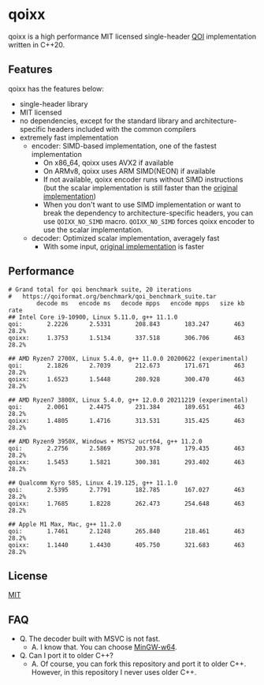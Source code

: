 # qoixx

qoixx is a high performance MIT licensed single-header [QOI](https://github.com/phoboslab/qoi) implementation written in C++20.

## Features

qoixx has the features below:

- single-header library
- MIT licensed
- no dependencies, except for the standard library and architecture-specific headers included with the common compilers
- extremely fast implementation
    - encoder: SIMD-based implementation, one of the fastest implementation
        - On x86_64, qoixx uses AVX2 if available
        - On ARMv8, qoixx uses ARM SIMD(NEON) if available
        - If not available, qoixx encoder runs without SIMD instructions (but the scalar implementation is still faster than the [original implementation](https://github.com/phoboslab/qoi))
        - When you don't want to use SIMD implementation or want to break the dependency to architecture-specific headers, you can use `QOIXX_NO_SIMD` macro. `QOIXX_NO_SIMD` forces qoixx encoder to use the scalar implementation.
    - decoder: Optimized scalar implementation, averagely fast
        - With some input, [original implementation](https://github.com/phoboslab/qoi) is faster

## Performance

```
# Grand total for qoi benchmark suite, 20 iterations
#   https://qoiformat.org/benchmark/qoi_benchmark_suite.tar
        decode ms   encode ms   decode mpps   encode mpps   size kb    rate
## Intel Core i9-10900, Linux 5.11.0, g++ 11.1.0
qoi:       2.2226      2.5331       208.843       183.247       463   28.2%
qoixx:     1.3753      1.5134       337.518       306.706       463   28.2%

## AMD Ryzen7 2700X, Linux 5.4.0, g++ 11.0.0 20200622 (experimental)
qoi:       2.1826      2.7039       212.673       171.671       463   28.2%
qoixx:     1.6523      1.5448       280.928       300.470       463   28.2%

## AMD Ryzen7 3800X, Linux 5.4.0, g++ 12.0.0 20211219 (experimental)
qoi:       2.0061      2.4475       231.384       189.651       463   28.2%
qoixx:     1.4805      1.4716       313.531       315.425       463   28.2%

## AMD Ryzen9 3950X, Windows + MSYS2 ucrt64, g++ 11.2.0
qoi:       2.2756      2.5869       203.978       179.435       463   28.2%
qoixx:     1.5453      1.5821       300.381       293.402       463   28.2%

## Qualcomm Kyro 585, Linux 4.19.125, g++ 11.1.0
qoi:       2.5395      2.7791       182.785       167.027       463   28.2%
qoixx:     1.7685      1.8228       262.473       254.648       463   28.2%

## Apple M1 Max, Mac, g++ 11.2.0
qoi:       1.7461      2.1248       265.840       218.461       463   28.2%
qoixx:     1.1440      1.4430       405.750       321.683       463   28.2%
```

## License

[MIT](https://github.com/wx257osn2/qoixx/blob/master/LICENSE)

## FAQ

- Q. The decoder built with MSVC is not fast.
    - A. I know that. You can choose [MinGW-w64](https://www.mingw-w64.org/).
- Q. Can I port it to older C++?
    - A. Of course, you can fork this repository and port it to older C++.
         However, in this repository I never uses older C++.
